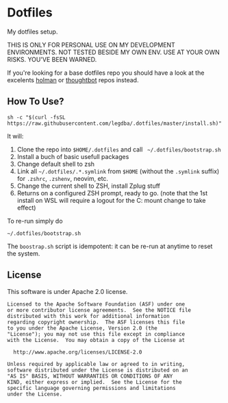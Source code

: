 # Dotfiles

My dotfiles setup.

THIS IS ONLY FOR PERSONAL USE ON MY DEVELOPMENT ENVIRONMENTS. NOT TESTED
BESIDE MY OWN ENV. USE AT YOUR OWN RISKS. YOU'VE BEEN WARNED.

If you're looking for a base dotfiles repo you should have a look at the
excelents [holman](https://github.com/holman/dotfiles/) or
[thoughtbot](https://github.com/thoughtbot/dotfiles) repos instead.


## How To Use?

```shell
sh -c "$(curl -fsSL https://raw.githubusercontent.com/legdba/.dotfiles/master/install.sh)"
```

It will:

1. Clone the repo into `$HOME/.dotfiles` and call ` ~/.dotfiles/bootstrap.sh`
1. Install a buch of basic usefull packages
1. Change default shell to zsh
1. Link all `~/.dotfiles/.*.symlink` from `$HOME` (without the `.symlink` suffix)
   for `.zshrc`, `.zshenv`, neovim, etc.
1. Change the current shell to ZSH, install Zplug stuff
1. Returns on a configured ZSH prompt, ready to go. (note that the 1st install
   on WSL will require a logout for the C: mount change to take effect)

To re-run simply do

```shell
~/.dotfiles/bootstrap.sh
```

The `boostrap.sh` script is idempotent: it can be re-run at anytime to reset the
system.


## License

This software is under Apache 2.0 license.
```
Licensed to the Apache Software Foundation (ASF) under one
or more contributor license agreements.  See the NOTICE file
distributed with this work for additional information
regarding copyright ownership.  The ASF licenses this file
to you under the Apache License, Version 2.0 (the
"License"); you may not use this file except in compliance
with the License.  You may obtain a copy of the License at

  http://www.apache.org/licenses/LICENSE-2.0

Unless required by applicable law or agreed to in writing,
software distributed under the License is distributed on an
"AS IS" BASIS, WITHOUT WARRANTIES OR CONDITIONS OF ANY
KIND, either express or implied.  See the License for the
specific language governing permissions and limitations
under the License.
```

